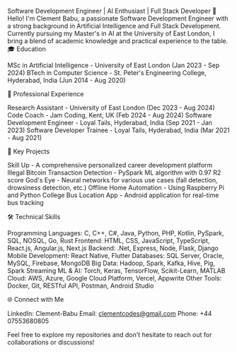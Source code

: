 Software Development Engineer | AI Enthusiast | Full Stack Developer
👋 Hello! I'm Clement Babu, a passionate Software Development Engineer with a strong background in Artificial Intelligence and Full Stack Development. Currently pursuing my Master's in AI at the University of East London, I bring a blend of academic knowledge and practical experience to the table.
🎓 Education

MSc in Artificial Intelligence - University of East London (Jan 2023 - Sep 2024)
BTech in Computer Science - St. Peter's Engineering College, Hyderabad, India (Jun 2014 - Aug 2020)

💼 Professional Experience

Research Assistant - University of East London (Dec 2023 - Aug 2024)
Code Coach - Jam Coding, Kent, UK (Feb 2024 - Aug 2024)
Software Development Engineer - Loyal Tails, Hyderabad, India (Sep 2021 - Jan 2023)
Software Developer Trainee - Loyal Tails, Hyderabad, India (Mar 2021 - Aug 2021)

🚀 Key Projects

Skill Up - A comprehensive personalized career development platform
Illegal Bitcoin Transaction Detection - PySpark ML algorithm with 0.97 R2 score
God's Eye - Neural networks for various use cases (fall detection, drowsiness detection, etc.)
Offline Home Automation - Using Raspberry Pi and Python
College Bus Location App - Android application for real-time bus tracking

🛠 Technical Skills

Programming Languages: C, C++, C#, Java, Python, PHP, Kotlin, PySpark, SQL, NOSQL, Go, Rust
Frontend: HTML, CSS, JavaScript, TypeScript, React.js, Angular.js, Next.js
Backend: .Net, Express, Node, Flask, Django
Mobile Development: React Native, Flutter
Databases: SQL Server, Oracle, MySQL, Firebase, MongoDB
Big Data: Hadoop, Spark, Kafka, Hive, Pig, Spark Streaming
ML & AI: Torch, Keras, TensorFlow, Scikit-Learn, MATLAB
Cloud: AWS, Azure, Google Cloud Platform, Vercel, Appwrite
Other Tools: Docker, Git, RESTful API, Postman, Android Studio

🌐 Connect with Me

LinkedIn: Clement-Babu
Email: clementcodes@gmail.com
Phone: +44 07553680805

Feel free to explore my repositories and don't hesitate to reach out for collaborations or discussions!
